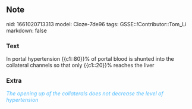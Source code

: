 ## Note
nid: 1661020713313
model: Cloze-7de96
tags: GSSE::!Contributor::Tom_Li
markdown: false

### Text
<div>
  In portal hypertension {{c1::80}}% of portal blood is shunted
  into the collateral channels so that only {{c1::20}}% reaches the
  liver
</div>

### Extra
<div>
  <i><font color="#4FBCFF">The opening up of the collaterals does
  not decrease the level of hypertension</font></i>
</div>
